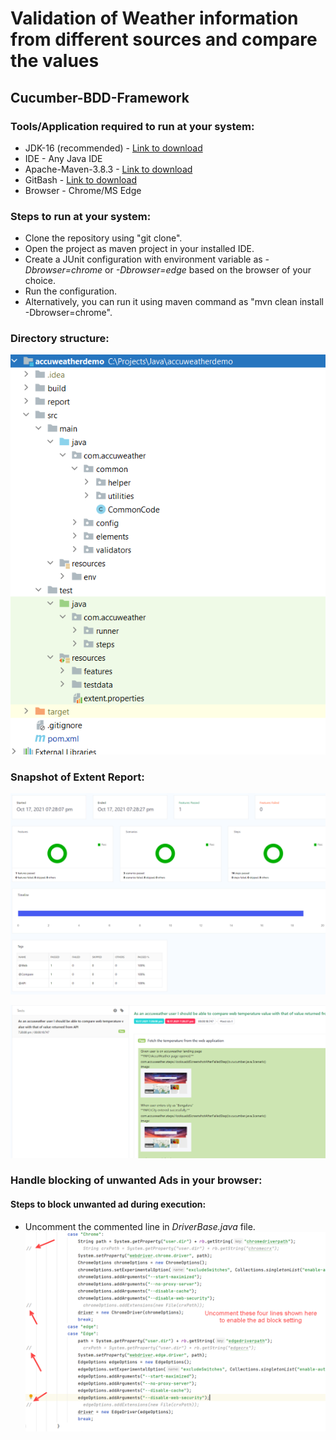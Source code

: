 # Validation of Weather information from different sources and compare the values
## Cucumber-BDD-Framework

### Tools/Application required to run at your system:
* JDK-16 (recommended) - [Link to download](https://www.oracle.com/java/technologies/javase/jdk16-archive-downloads.html)
* IDE - Any Java IDE
* Apache-Maven-3.8.3 - [Link to download](https://maven.apache.org/download.cgi)
* GitBash - [Link to download](https://git-scm.com/downloads)
* Browser - Chrome/MS Edge

### Steps to run at your system:
* Clone the repository using "git clone".
* Open the project as maven project in your installed IDE.
* Create a JUnit configuration with environment variable as *-Dbrowser=chrome* or *-Dbrowser=edge* based on the browser of your choice.
* Run the configuration.
* Alternatively, you can run it using maven command as "mvn clean install -Dbrowser=chrome".

### Directory structure:
![ImageLink](https://github.com/Sonaljeet/image/blob/main/folderStructure.png)

### Snapshot of Extent Report:
![ImageLink](https://github.com/Sonaljeet/image/blob/main/extentReport1.png)

![ImageLink](https://github.com/Sonaljeet/image/blob/main/extentReport2.png)

### Handle blocking of unwanted Ads in your browser:
#### Steps to block unwanted ad during execution:
* Uncomment the commented line in *DriverBase.java* file.
  ![ImageLink](https://github.com/Sonaljeet/image/blob/main/driverBase.png)
